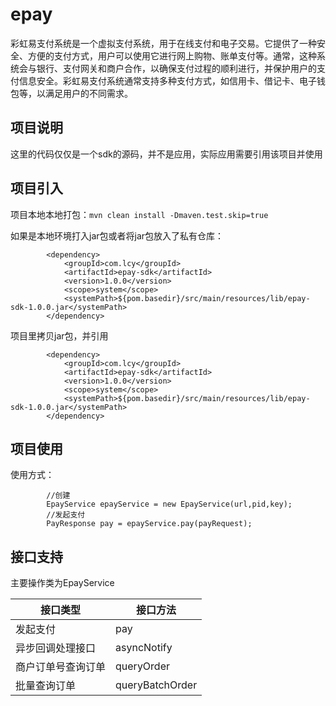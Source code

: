 # epay

彩虹易支付系统是一个虚拟支付系统，用于在线支付和电子交易。它提供了一种安全、方便的支付方式，用户可以使用它进行网上购物、账单支付等。通常，这种系统会与银行、支付网关和商户合作，以确保支付过程的顺利进行，并保护用户的支付信息安全。彩虹易支付系统通常支持多种支付方式，如信用卡、借记卡、电子钱包等，以满足用户的不同需求。

## 项目说明

这里的代码仅仅是一个sdk的源码，并不是应用，实际应用需要引用该项目并使用

## 项目引入

项目本地本地打包：`mvn clean install -Dmaven.test.skip=true`

如果是本地环境打入jar包或者将jar包放入了私有仓库：

```
        <dependency>
            <groupId>com.lcy</groupId>
            <artifactId>epay-sdk</artifactId>
            <version>1.0.0</version>
            <scope>system</scope>
            <systemPath>${pom.basedir}/src/main/resources/lib/epay-sdk-1.0.0.jar</systemPath>
        </dependency>
```

项目里拷贝jar包，并引用

```
        <dependency>
            <groupId>com.lcy</groupId>
            <artifactId>epay-sdk</artifactId>
            <version>1.0.0</version>
            <scope>system</scope>
            <systemPath>${pom.basedir}/src/main/resources/lib/epay-sdk-1.0.0.jar</systemPath>
        </dependency>
```

## 项目使用

使用方式：

```
        //创建
        EpayService epayService = new EpayService(url,pid,key);
        //发起支付
        PayResponse pay = epayService.pay(payRequest);
```

## 接口支持

主要操作类为EpayService

| 接口类型           | 接口方法        |
| ------------------ | --------------- |
| 发起支付           | pay             |
| 异步回调处理接口   | asyncNotify     |
| 商户订单号查询订单 | queryOrder      |
| 批量查询订单       | queryBatchOrder |


